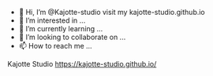 - 👋 Hi, I’m @Kajotte-studio  visit my kajotte-studio.github.io
- 👀 I’m interested in ...
- 🌱 I’m currently learning ...
- 💞️ I’m looking to collaborate on ...
- 📫 How to reach me ...

<!---
Kajotte-studio/Kajotte-studio is a ✨ special ✨ repository because its `README.md` (this file) appears on your GitHub profile.
You can click the Preview link to take a look at your changes.
--->
Kajotte Studio
https://kajotte-studio.github.io/
